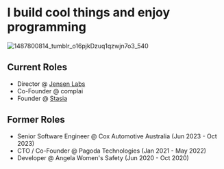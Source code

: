 # I build cool things and enjoy programming
![1487800814_tumblr_o16pjkDzuq1qzwjn7o3_540](https://github.com/Angus-Moore-Dev/Angus-Moore-Dev/assets/99398403/e42bb0c3-6f30-46a3-b188-5a94cf45eec4)

## Current Roles
- Director @ [Jensen Labs](https://www.jensenlabs.dev)
- Co-Founder @ complai
- Founder @ [Stasia](https://www.stasia.one)

## Former Roles
- Senior Software Engineer @ Cox Automotive Australia (Jun 2023 - Oct 2023)
- CTO / Co-Founder @ Pagoda Technologies (Jan 2021 - May 2022)
- Developer @ Angela Women's Safety (Jun 2020 - Oct 2020)
